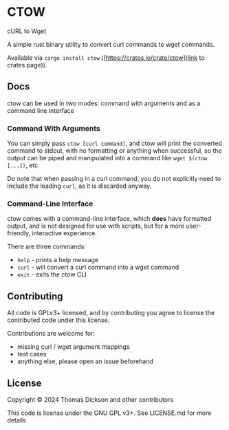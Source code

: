 # CTOW

cURL to Wget

A simple rust binary utility to convert curl commands to wget commands.

Available via `cargo install ctow` \([https://crates.io/crate/ctow](link to crates page)\).

## Docs

ctow can be used in two modes: command with arguments and as a command line interface

### Command With Arguments

You can simply pass `ctow [curl command]`, and ctow will print the converted command to stdout, with no formatting or anything when successful, so the output can be piped and manipulated into a command like `wget $(ctow [...])`, etc

Do note that when passing in a curl command, you do not explicitly need to include the leading `curl`, as it is discarded anyway.

### Command-Line Interface

ctow comes with a command-line interface, which **does** have formatted output, and is not designed for use with scripts, but for a more user-friendly, interactive experience.  

There are three commands:

- `help` - prints a help message
- `curl` - will convert a curl command into a wget command
- `exit` - exits the ctow CLI

## Contributing

All code is GPLv3+ licensed, and by contributing you agree to license the contributed code under this license.

Contributions are welcome for:

- missing curl / wget argument mappings
- test cases
- anything else, please open an issue beforehand

## License

Copyright © 2024 Thomas Dickson and other contributors

This code is license under the GNU GPL v3+. See LICENSE.md for more details

